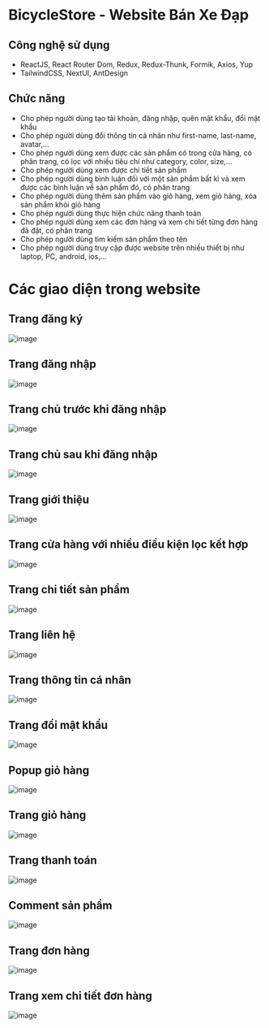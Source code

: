 # BicycleStore - Website Bán Xe Đạp
## Công nghệ sử dụng
- ReactJS, React Router Dom, Redux, Redux-Thunk, Formik, Axios, Yup
- TailwindCSS, NextUI, AntDesign
## Chức năng
- Cho phép người dùng tạo tài khoản, đăng nhập, quên mật khẩu, đổi mật khẩu
- Cho phép người dùng đổi thông tin cá nhân như first-name, last-name, avatar,...
- Cho phép người dùng xem được các sản phẩm có trong cửa hàng, có phân trang, có lọc với nhiều tiêu chí như category, color, size,...
- Cho phép người dùng xem được chi tiết sản phẩm
- Cho phép người dùng bình luận đối với một sản phẩm bất kì và xem được các bình luận về sản phẩm đó, có phân trang
- Cho phép người dùng thêm sản phẩm vào giỏ hàng, xem giỏ hàng, xóa sản phẩm khỏi giỏ hàng
- Cho phép người dùng thực hiện chức năng thanh toán
- Cho phép người dùng xem các đơn hàng và xem chi tiết từng đơn hàng đã đặt, có phân trang
- Cho phép người dùng tìm kiếm sản phẩm theo tên
- Cho phép người dùng truy cập được website trên nhiều thiết bị như laptop, PC, android, ios,...

# Các giao diện trong website
## Trang đăng ký
![image](https://github.com/ThaiVanHandSome/bicycle_store_frontend/assets/121508568/c7ecc9a1-2375-4879-9f63-4f573bb0ecbd)

## Trang đăng nhập
![image](https://github.com/ThaiVanHandSome/bicycle_store_frontend/assets/121508568/398664e9-5b51-41a2-8703-ce3a7a1abbdb)

## Trang chủ trước khi đăng nhập
![image](https://github.com/ThaiVanHandSome/bicycle_store_frontend/assets/121508568/90ca1a5c-9499-483f-9485-5833f9cf7390)

## Trang chủ sau khi đăng nhập
![image](https://github.com/ThaiVanHandSome/bicycle_store_frontend/assets/121508568/05b4cbd3-0d6d-4b39-b577-d1d2b42720a2)

## Trang giới thiệu
![image](https://github.com/ThaiVanHandSome/bicycle_store_frontend/assets/121508568/5edcaa63-dd8e-4779-a773-84c50e3d3c91)

## Trang cửa hàng với nhiều điều kiện lọc kết hợp
![image](https://github.com/ThaiVanHandSome/bicycle_store_frontend/assets/121508568/a9e69fc2-5d15-42c8-9f9a-5860e631f2a9)

## Trang chi tiết sản phẩm
![image](https://github.com/ThaiVanHandSome/bicycle_store_frontend/assets/121508568/73efe1ce-f383-45e0-b641-0e690e53a3f9)

## Trang liên hệ
![image](https://github.com/ThaiVanHandSome/bicycle_store_frontend/assets/121508568/66db4557-cd17-46c9-97e2-68a78696076a)

## Trang thông tin cá nhân
![image](https://github.com/ThaiVanHandSome/bicycle_store_frontend/assets/121508568/696a9b63-ed75-489a-9f71-472c64bd49d2)

## Trang đổi mật khẩu
![image](https://github.com/ThaiVanHandSome/bicycle_store_frontend/assets/121508568/769840dc-8080-4863-87a2-630ffab2973c)

## Popup giỏ hàng
![image](https://github.com/ThaiVanHandSome/bicycle_store_frontend/assets/121508568/c499f726-7fbc-4567-bbfd-8fbf2574c9b5)

## Trang giỏ hàng
![image](https://github.com/ThaiVanHandSome/bicycle_store_frontend/assets/121508568/897f2528-ed4f-4b58-91c3-114b7205495f)

## Trang thanh toán
![image](https://github.com/ThaiVanHandSome/bicycle_store_frontend/assets/121508568/b7598969-21c3-4457-849f-b52639469ebf)

## Comment sản phẩm
![image](https://github.com/ThaiVanHandSome/bicycle_store_frontend/assets/121508568/30304673-eef3-4284-9d02-155a77f324ad)

## Trang đơn hàng
![image](https://github.com/ThaiVanHandSome/bicycle_store_frontend/assets/121508568/3d9fe330-5bbd-4621-982b-9fcbb33421f4)

## Trang xem chi tiết đơn hàng
![image](https://github.com/ThaiVanHandSome/bicycle_store_frontend/assets/121508568/580e2615-7e0b-40ce-b929-9e5ed389f20c)









